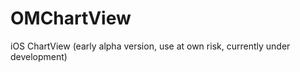 OMChartView
===========

iOS ChartView (early alpha version, use at own risk, currently under development)
